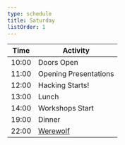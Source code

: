 ```yaml
---
type: schedule
title: Saturday
listOrder: 1
---
```


| Time  | Activity              |
|-------|-----------------------|
| 10:00 | Doors Open            |
| 11:00 | Opening Presentations |
| 12:00 | Hacking Starts!       |
| 13:00 | Lunch                 |
| 14:00 | Workshops Start       |
| 19:00 | Dinner                |
| 22:00 | [Werewolf](https://en.wikipedia.org/wiki/Werewolf_(social_deduction_game))              |
